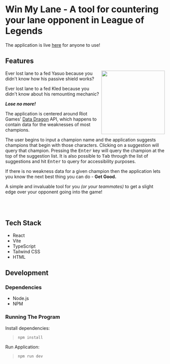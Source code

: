 # Win My Lane - A tool for countering your lane opponent in League of Legends

The application is live [here](https://ericseall.github.io/win-my-lane/) for anyone to use!



## Features

<img align="right" src="https://github.com/user-attachments/assets/c679bbe6-b9a2-4aa7-9543-2551f3cc5686"  width="200"/>

Ever lost lane to a fed Yasuo because you didn't know how his passive shield works?

Ever lost lane to a fed Kled because you didn't know about his remounting mechanic?

***Lose no more!***

The application is centered around Riot Games' [Data Dragon](https://developer.riotgames.com/docs/lol#data-dragon) API, which happens to contain data for the weaknesses of most champions. 

The user begins to input a champion name and the application suggests champions that begin with those characters. Clicking on a suggestion will query that champion. Pressing the <kbd>Enter</kbd> key will query the champion at the top of the suggestion list. It is also possible to <kbd>Tab</kbd> through the list of suggestions and hit <kbd>Enter</kbd> to query for accessibility purposes.

If there is no weakness data for a given champion then the application lets you know the next best thing you can do - **Get Good.**

A simple and invaluable tool for you *(or your teammates)* to get a slight edge over your opponent going into the game!

<br>
<br>

## Tech Stack

- React
- Vite
- TypeScript
- Tailwind CSS
- HTML

## Development

### Dependencies

- Node.js
- NPM

### Running The Program

Install dependencies:
> `npm install`

Run Application:
> `npm run dev`
